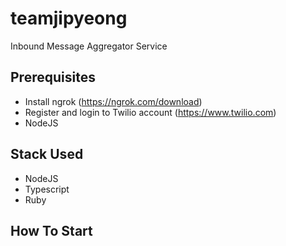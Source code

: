 # teamjipyeong
Inbound Message Aggregator Service

## Prerequisites
- Install ngrok (https://ngrok.com/download)
- Register and login to Twilio account (https://www.twilio.com)
- NodeJS

## Stack Used
- NodeJS
- Typescript
- Ruby

## How To Start
